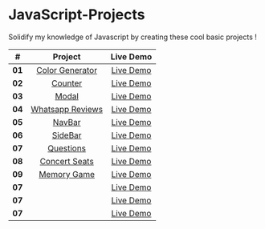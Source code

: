 # JavaScript-Projects
Solidify my knowledge of Javascript by creating these cool basic projects !

| **#** |**Project**|**Live Demo**|
|:-:|:-:|:-:|
|**01**|  [Color Generator](https://github.com/lynnaouad/JavaScript-Projects/tree/main/Color%20Generator)  |[Live Demo](https://lynnaouad.github.io/JavaScript-Projects/Color%20Generator/)|
|**02**|  [Counter](https://github.com/lynnaouad/JavaScript-Projects/tree/main/Counter)  |[Live Demo](https://lynnaouad.github.io/JavaScript-Projects/Counter/)|
|**03**|  [Modal](https://github.com/lynnaouad/JavaScript-Projects/tree/main/Modal)  |[Live Demo](https://lynnaouad.github.io/JavaScript-Projects/Modal/)|
|**04**|  [Whatsapp Reviews](https://github.com/lynnaouad/JavaScript-Projects/tree/main/Whatsapp%20Reviews)  |[Live Demo](https://lynnaouad.github.io/JavaScript-Projects/Whatsapp%20Reviews/)|
|**05**|  [NavBar](https://github.com/lynnaouad/JavaScript-Projects/tree/main/navBar)  |[Live Demo](https://lynnaouad.github.io/JavaScript-Projects/navBar/)|
|**06**|  [SideBar](https://github.com/lynnaouad/JavaScript-Projects/tree/main/sideBar)  |[Live Demo](https://lynnaouad.github.io/JavaScript-Projects/sideBar/)|
|**07**|  [Questions](https://github.com/lynnaouad/JavaScript-Projects/tree/main/Questions)  |[Live Demo](https://lynnaouad.github.io/JavaScript-Projects/Questions/)|
|**08**|  [Concert Seats](https://github.com/lynnaouad/JavaScript-Projects/tree/main/Concert%20seats)  |[Live Demo](https://lynnaouad.github.io/JavaScript-Projects/Concert%20seats/)|
|**09**|  [Memory Game](https://github.com/lynnaouad/JavaScript-Projects/tree/main/Memory%20Game)  |[Live Demo](https://github.com/lynnaouad/JavaScript-Projects/tree/main/Memory%20Game/)|
|**07**|  []()  |[Live Demo]()|
|**07**|  []()  |[Live Demo]()|
|**07**|  []()  |[Live Demo]()|
   


